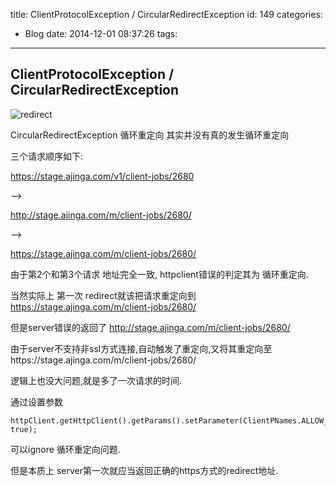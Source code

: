 title: ClientProtocolException / CircularRedirectException
id: 149
categories:
  - Blog
date: 2014-12-01 08:37:26
tags:
---

## ClientProtocolException / CircularRedirectException

![redirect](/images/redirect.png)


CircularRedirectException 循环重定向
其实并没有真的发生循环重定向

三个请求顺序如下:

https://stage.ajinga.com/v1/client-jobs/2680

-->

http://stage.ajinga.com/m/client-jobs/2680/

-->

https://stage.ajinga.com/m/client-jobs/2680/

由于第2个和第3个请求 地址完全一致,
httpclient错误的判定其为 循环重定向.

当然实际上 第一次 redirect就该把请求重定向到 https://stage.ajinga.com/m/client-jobs/2680/

但是server错误的返回了
http://stage.ajinga.com/m/client-jobs/2680/

由于server不支持非ssl方式连接,自动触发了重定向,又将其重定向至https://stage.ajinga.com/m/client-jobs/2680/

逻辑上也没大问题,就是多了一次请求的时间.

通过设置参数

    httpClient.getHttpClient().getParams().setParameter(ClientPNames.ALLOW_CIRCULAR_REDIRECTS, true);

可以ignore 循环重定向问题.

但是本质上 server第一次就应当返回正确的https方式的redirect地址.